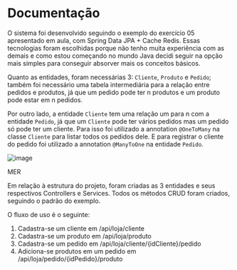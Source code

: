 # Documentação

O sistema foi desenvolvido seguindo o exemplo do exercício 05 apresentado em aula, com Spring Data JPA + Cache Redis. Essas tecnologias foram escolhidas porque não tenho muita experiência com as demais e como estou começando no mundo Java decidi seguir na opção mais simples para conseguir absorver mais os conceitos básicos.

Quanto as entidades, foram necessárias 3: `Cliente`, `Produto` e `Pedido`; também foi necessário uma tabela intermediária para a relação entre pedidos e produtos, já que um pedido pode ter n produtos e um produto pode estar em n pedidos. 

Por outro lado, a entidade `Cliente` tem uma relação um para n com a entidade `Pedido`, já que um `Cliente` pode ter vários pedidos mas um pedido só pode ter um cliente. Para isso foi utilizado a annotation `@OneToMany` na classe `Cliente` para listar todos os pedidos dele. E para registrar o cliente do pedido foi utilizado a annotation `@ManyToOne` na entidade `Pedido`.

![image](https://user-images.githubusercontent.com/33201697/215269333-aa141bd0-c581-4f63-88b8-e418baec75cd.png)

MER

Em relação à estrutura do projeto, foram criadas as 3 entidades e seus respectivos Controllers e Services. Todos os métodos CRUD foram criados, seguindo o padrão do exemplo.

O fluxo de uso é o seguinte:

1. Cadastra-se um cliente em /api/loja/cliente
2. Cadastra-se um produto em /api/loja/produto
3. Cadastra-se um pedido em /api/loja/cliente/{idCliente}/pedido
4. Adiciona-se produtos em um pedido em /api/loja/pedido/{idPedido}/produto
